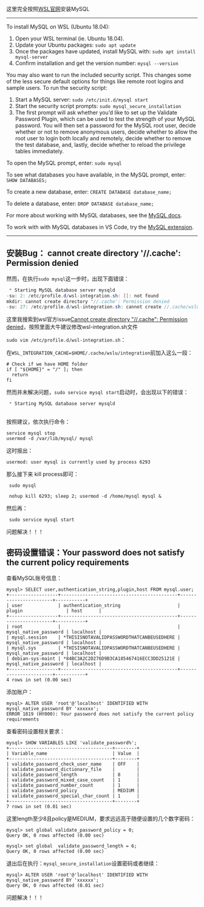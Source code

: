 这里完全按照[WSL官网](https://docs.microsoft.com/en-us/windows/wsl/tutorials/wsl-database)安装MySQL

------

To install MySQL on WSL (Ubuntu 18.04):

1. Open your WSL terminal (ie. Ubuntu 18.04).
2. Update your Ubuntu packages: `sudo apt update`
3. Once the packages have updated, install MySQL with: `sudo apt install mysql-server`
4. Confirm installation and get the version number: `mysql --version`

You may also want to run the included security script. This changes some of the less secure default options for things like remote root logins and sample users. To run the security script:

1. Start a MySQL server: `sudo /etc/init.d/mysql start`
2. Start the security script prompts: `sudo mysql_secure_installation`
3. The first prompt will ask whether you’d like to set up the Validate Password Plugin, which can be used to test the strength of your MySQL password. You will then set a password for the MySQL root user, decide whether or not to remove anonymous users, decide whether to allow the root user to login both locally and remotely, decide whether to remove the test database, and, lastly, decide whether to reload the privilege tables immediately.

To open the MySQL prompt, enter: `sudo mysql`

To see what databases you have available, in the MySQL prompt, enter: `SHOW DATABASES;`

To create a new database, enter: `CREATE DATABASE database_name;`

To delete a database, enter: `DROP DATABASE database_name;`

For more about working with MySQL databases, see the [MySQL docs](https://dev.mysql.com/doc/mysql-getting-started/en/).

To work with with MySQL databases in VS Code, try the [MySQL extension](https://marketplace.visualstudio.com/items?itemName=cweijan.vscode-mysql-client2).

------

## 安装Bug： cannot create directory '//.cache': Permission denied

然而，在执行`sudo mysql`这一步时，出现下面错误：

```java
 * Starting MySQL database server mysqld                                                                                No directory, logging in with HOME=/
-su: 2: /etc/profile.d/wsl-integration.sh: [[: not found
mkdir: cannot create directory '//.cache': Permission denied
-su: 27: /etc/profile.d/wsl-integration.sh: cannot create //.cache/wslu/integration: Directory nonexistent
```

这里我搜索到wsl官方issue[Cannot create directory "//.cache": Permission denied](https://github.com/wslutilities/wslu/issues/101)，按照里面大牛建议修改wsl-integration.sh文件

`sudo vim /etc/profile.d/wsl-integration.sh`：

在`WSL_INTEGRATION_CACHE=$HOME/.cache/wslu/integration`前加入这么一段：

```shell
# Check if we have HOME folder
if [ "${HOME}" = "/" ]; then
  return
fi
```

然而并未解决问题，`sudo service mysql start`启动时，会出现以下的错误：

```java
 * Starting MySQL database server mysqld                                                                                No directory, logging in with HOME=/
                                                                                                                 [fail]
```

按照建议，依次执行命令：

```shell
service mysql stop
usermod -d /var/lib/mysql/ mysql
```

这时报出：

```shell
usermod: user mysql is currently used by process 6293
```

那么接下来 kill process即可：

```shell
 sudo mysql
 
 nohup kill 6293; sleep 2; usermod -d /home/mysql mysql &
```

然后再：

```shell
 sudo service mysql start
```

问题解决！！！

## 密码设置错误：Your password does not satisfy the current policy requirements

查看MySQL账号信息：

```shell
mysql> SELECT user,authentication_string,plugin,host FROM mysql.user;
+------------------+-------------------------------------------+-----------------------+-----------+
| user             | authentication_string                     | plugin                | host      |
+------------------+-------------------------------------------+-----------------------+-----------+
| root             |                                           | mysql_native_password | localhost |
| mysql.session    | *THISISNOTAVALIDPASSWORDTHATCANBEUSEDHERE | mysql_native_password | localhost |
| mysql.sys        | *THISISNOTAVALIDPASSWORDTHATCANBEUSEDHERE | mysql_native_password | localhost |
| debian-sys-maint | *84BC3A2C2D276D9B3CA185467416ECC3DD25121E | mysql_native_password | localhost |
+------------------+-------------------------------------------+-----------------------+-----------+
4 rows in set (0.00 sec)
```

添加账户：

```shell
mysql> ALTER USER 'root'@'localhost' IDENTIFIED WITH mysql_native_password BY 'xxxxxx';
ERROR 1819 (HY000): Your password does not satisfy the current policy requirements
```

查看密码设置相关要求：

```shell
mysql> SHOW VARIABLES LIKE 'validate_password%';
+--------------------------------------+--------+
| Variable_name                        | Value  |
+--------------------------------------+--------+
| validate_password_check_user_name    | OFF    |
| validate_password_dictionary_file    |        |
| validate_password_length             | 8      |
| validate_password_mixed_case_count   | 1      |
| validate_password_number_count       | 1      |
| validate_password_policy             | MEDIUM |
| validate_password_special_char_count | 1      |
+--------------------------------------+--------+
7 rows in set (0.01 sec)
```

这里length至少8且policy是MEDIUM，要求远远高于随便设置的几个数字密码：

```shell
mysql> set global validate_password_policy = 0;
Query OK, 0 rows affected (0.00 sec)

mysql> set global  validate_password_length = 6;
Query OK, 0 rows affected (0.00 sec)
```

退出后在执行：`mysql_secure_installation`设置密码或者继续：

```shell
mysql> ALTER USER 'root'@'localhost' IDENTIFIED WITH mysql_native_password BY 'xxxxxx';
Query OK, 0 rows affected (0.01 sec)
```

问题解决！！！